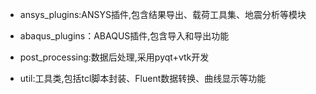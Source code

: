 
* ansys_plugins:ANSYS插件,包含结果导出、载荷工具集、地震分析等模块

* abaqus_plugins：ABAQUS插件,包含导入和导出功能

* post_processing:数据后处理,采用pyqt+vtk开发

* util:工具类,包括tcl脚本封装、Fluent数据转换、曲线显示等功能
